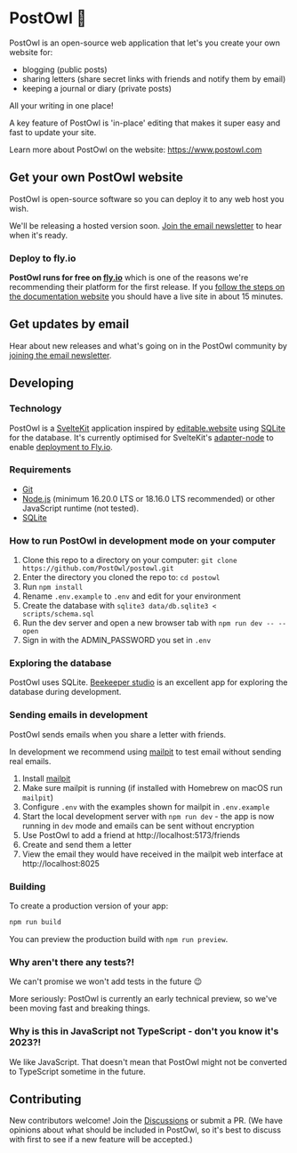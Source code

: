 # PostOwl 🦉

PostOwl is an open-source web application that let's you create your own website for:

- blogging (public posts)
- sharing letters (share secret links with friends and notify them by email)
- keeping a journal or diary (private posts)

All your writing in one place!

A key feature of PostOwl is 'in-place' editing that makes it super easy and fast to update your site.

Learn more about PostOwl on the website: https://www.postowl.com

## Get your own PostOwl website

PostOwl is open-source software so you can deploy it to any web host you wish.

We'll be releasing a hosted version soon. [Join the email newsletter](https://www.postowl.com/newsletter/) to hear when it's ready.

### Deploy to fly.io

**PostOwl runs for free on [fly.io](https://fly.io/)** which is one of the reasons we're recommending their platform for the first release. If you [follow the steps on the documentation website](https://www.postowl.com/docs/administration-guide/deploy/) you should have a live site in about 15 minutes.

## Get updates by email

Hear about new releases and what's going on in the PostOwl community by [joining the email newsletter](https://www.postowl.com/newsletter/).

## Developing

### Technology

PostOwl is a [SvelteKit](https://kit.svelte.dev/) application inspired by [editable.website](https://editable.website) using [SQLite](https://www.sqlite.org/) for the database. It's currently optimised for SvelteKit's [adapter-node](https://github.com/sveltejs/kit/tree/master/packages/adapter-node) to enable [deployment to Fly.io](#deployment-to-flyio).

### Requirements

- [Git](https://git-scm.com/)
- [Node.js](https://nodejs.org) (minimum 16.20.0 LTS or 18.16.0 LTS recommended) or other JavaScript runtime (not tested).
- [SQLite](https://www.sqlite.org)

### How to run PostOwl in development mode on your computer

1. Clone this repo to a directory on your computer: `git clone https://github.com/PostOwl/postowl.git`
1. Enter the directory you cloned the repo to: `cd postowl`
1. Run `npm install`
1. Rename `.env.example` to `.env` and edit for your environment
1. Create the database with `sqlite3 data/db.sqlite3 < scripts/schema.sql`
1. Run the dev server and open a new browser tab with `npm run dev -- --open`
1. Sign in with the ADMIN_PASSWORD you set in `.env`

### Exploring the database

PostOwl uses SQLite. [Beekeeper studio](https://github.com/beekeeper-studio/beekeeper-studio/releases) is an excellent app for exploring the database during development.

### Sending emails in development

PostOwl sends emails when you share a letter with friends.

In development we recommend using [mailpit](https://github.com/axllent/mailpit) to test email without sending real emails.

1. Install [mailpit](https://github.com/axllent/mailpit)
1. Make sure mailpit is running (if installed with Homebrew on macOS run `mailpit`)
1. Configure `.env` with the examples shown for mailpit in `.env.example`
1. Start the local development server with `npm run dev` - the app is now running in `dev` mode and emails can be sent without encryption
1. Use PostOwl to add a friend at http://localhost:5173/friends
1. Create and send them a letter
1. View the email they would have received in the mailpit web interface at http://localhost:8025

### Building

To create a production version of your app:

```bash
npm run build
```

You can preview the production build with `npm run preview`.

### Why aren't there any tests?!

We can't promise we won't add tests in the future 😉

More seriously: PostOwl is currently an early technical preview, so we've been moving fast and breaking things.

### Why is this in JavaScript not TypeScript - don't you know it's 2023?!

We like JavaScript. That doesn't mean that PostOwl might not be converted to TypeScript sometime in the future.

## Contributing

New contributors welcome! Join the [Discussions](https://github.com/PostOwl/postowl/discussions/) or submit a PR. (We have opinions about what should be included in PostOwl, so it's best to discuss with first to see if a new feature will be accepted.)

